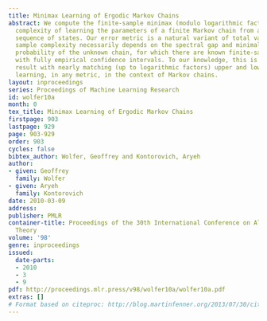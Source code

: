 ```yaml
---
title: Minimax Learning of Ergodic Markov Chains
abstract: We compute the finite-sample minimax (modulo logarithmic factors) sample
  complexity of learning the parameters of a finite Markov chain from a single long
  sequence of states. Our error metric is a natural variant of total variation. The
  sample complexity necessarily depends on the spectral gap and minimal stationary
  probability of the unknown chain, for which there are known finite-sample estimators
  with fully empirical confidence intervals. To our knowledge, this is the first PAC-type
  result with nearly matching (up to logarithmic factors) upper and lower bounds for
  learning, in any metric, in the context of Markov chains.
layout: inproceedings
series: Proceedings of Machine Learning Research
id: wolfer10a
month: 0
tex_title: Minimax Learning of Ergodic Markov Chains
firstpage: 903
lastpage: 929
page: 903-929
order: 903
cycles: false
bibtex_author: Wolfer, Geoffrey and Kontorovich, Aryeh
author:
- given: Geoffrey
  family: Wolfer
- given: Aryeh
  family: Kontorovich
date: 2010-03-09
address: 
publisher: PMLR
container-title: Proceedings of the 30th International Conference on Algorithmic Learning
  Theory
volume: '98'
genre: inproceedings
issued:
  date-parts:
  - 2010
  - 3
  - 9
pdf: http://proceedings.mlr.press/v98/wolfer10a/wolfer10a.pdf
extras: []
# Format based on citeproc: http://blog.martinfenner.org/2013/07/30/citeproc-yaml-for-bibliographies/
---
```

